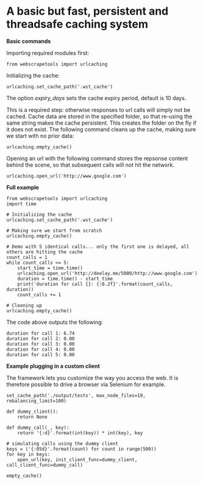 # A basic but fast, persistent and threadsafe caching system

**Basic commands**

Importing required modules first:

    from webscrapetools import urlcaching
 
Initializing the cache:

    urlcaching.set_cache_path('.wst_cache')
    
The option _expiry_days_ sets the cache expiry period, default is 10 days.
    
This is a required step: otherwise responses to url calls will simply not be cached.
Cache data are stored in the specified folder, so that re-using the same string makes the cache persistent. This creates
the folder on the fly if it does not exist.
The following command cleans up the cache, making sure we start with no prior data:

    urlcaching.empty_cache()
    
Opening an url with the following command stores the repsonse content behind the scene, so that subsequent calls will
not hit the network.

    urlcaching.open_url('http://www.google.com')
    
    
**Full example**

    from webscrapetools import urlcaching
    import time
    
    # Initializing the cache
    urlcaching.set_cache_path('.wst_cache')
    
    # Making sure we start from scratch
    urlcaching.empty_cache()
    
    # Demo with 5 identical calls... only the first one is delayed, all others are hitting the cache
    count_calls = 1
    while count_calls <= 5:
        start_time = time.time()
        urlcaching.open_url('http://deelay.me/5000/http://www.google.com')
        duration = time.time() - start_time
        print('duration for call {}: {:0.2f}'.format(count_calls, duration))
        count_calls += 1
    
    # Cleaning up
    urlcaching.empty_cache()

The code above outputs the following:

    duration for call 1: 6.74
    duration for call 2: 0.00
    duration for call 3: 0.00
    duration for call 4: 0.00
    duration for call 5: 0.00

**Example plugging in a custom client**

The framework lets you customize the way you access the web. It is therefore possible to drive a browser 
via Selenium for example.

    set_cache_path('./output/tests', max_node_files=10, rebalancing_limit=100)

    def dummy_client():
        return None

    def dummy_call(_, key):
        return '{:d}'.format(int(key)) * int(key), key

    # simulating calls using the dummy client
    keys = ('{:05d}'.format(count) for count in range(500))
    for key in keys:
        open_url(key, init_client_func=dummy_client, call_client_func=dummy_call)

    empty_cache()
